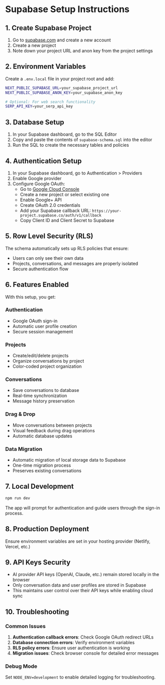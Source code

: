 # Supabase Setup Instructions

## 1. Create Supabase Project

1. Go to [supabase.com](https://supabase.com) and create a new account
2. Create a new project
3. Note down your project URL and anon key from the project settings

## 2. Environment Variables

Create a `.env.local` file in your project root and add:

```bash
NEXT_PUBLIC_SUPABASE_URL=your_supabase_project_url
NEXT_PUBLIC_SUPABASE_ANON_KEY=your_supabase_anon_key

# Optional: For web search functionality
SERP_API_KEY=your_serp_api_key
```

## 3. Database Setup

1. In your Supabase dashboard, go to the SQL Editor
2. Copy and paste the contents of `supabase-schema.sql` into the editor
3. Run the SQL to create the necessary tables and policies

## 4. Authentication Setup

1. In your Supabase dashboard, go to Authentication > Providers
2. Enable Google provider
3. Configure Google OAuth:
   - Go to [Google Cloud Console](https://console.cloud.google.com)
   - Create a new project or select existing one
   - Enable Google+ API
   - Create OAuth 2.0 credentials
   - Add your Supabase callback URL: `https://your-project.supabase.co/auth/v1/callback`
   - Copy Client ID and Client Secret to Supabase

## 5. Row Level Security (RLS)

The schema automatically sets up RLS policies that ensure:
- Users can only see their own data
- Projects, conversations, and messages are properly isolated
- Secure authentication flow

## 6. Features Enabled

With this setup, you get:

### Authentication
- Google OAuth sign-in
- Automatic user profile creation
- Secure session management

### Projects
- Create/edit/delete projects
- Organize conversations by project
- Color-coded project organization

### Conversations
- Save conversations to database
- Real-time synchronization
- Message history preservation

### Drag & Drop
- Move conversations between projects
- Visual feedback during drag operations
- Automatic database updates

### Data Migration
- Automatic migration of local storage data to Supabase
- One-time migration process
- Preserves existing conversations

## 7. Local Development

```bash
npm run dev
```

The app will prompt for authentication and guide users through the sign-in process.

## 8. Production Deployment

Ensure environment variables are set in your hosting provider (Netlify, Vercel, etc.)

## 9. API Keys Security

- AI provider API keys (OpenAI, Claude, etc.) remain stored locally in the browser
- Only conversation data and user profiles are stored in Supabase
- This maintains user control over their API keys while enabling cloud sync

## 10. Troubleshooting

### Common Issues

1. **Authentication callback errors**: Check Google OAuth redirect URLs
2. **Database connection errors**: Verify environment variables
3. **RLS policy errors**: Ensure user authentication is working
4. **Migration issues**: Check browser console for detailed error messages

### Debug Mode

Set `NODE_ENV=development` to enable detailed logging for troubleshooting. 